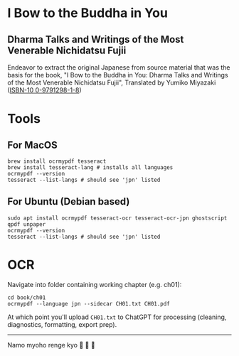 # I Bow to the Buddha in You
## Dharma Talks and Writings of the Most Venerable Nichidatsu Fujii

Endeavor to extract the original Japanese from source material that was the basis for the book, "I Bow to the Buddha in You: Dharma Talks and Writings of the Most Venerable Nichidatsu Fujii", Translated by Yumiko Miyazaki ([ISBN-10 0-9791298-1-8](https://www.amazon.com/Bow-Buddha-You-Venerable-Nichidatsu/dp/B003TT830S/))

# Tools

## For MacOS

```
brew install ocrmypdf tesseract
brew install tesseract-lang # installs all languages
ocrmypdf --version
tesseract --list-langs # should see 'jpn' listed
```

## For Ubuntu (Debian based)

```
sudo apt install ocrmypdf tesseract-ocr tesseract-ocr-jpn ghostscript qpdf unpaper
ocrmypdf --version
tesseract --list-langs # should see 'jpn' listed
```

# OCR

Navigate into folder containing working chapter (e.g. ch01):

```
cd book/ch01
ocrmypdf --language jpn --sidecar CH01.txt CH01.pdf
```

At which point you'll upload `CH01.txt` to ChatGPT for processing (cleaning, diagnostics, formatting, export prep).

***
Namo myoho renge kyo :pray: :pray: :pray:


